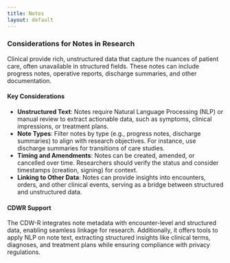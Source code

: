 ```yaml
---
title: Notes
layout: default
---
```

### Considerations for Notes in Research

Clinical provide rich, unstructured data that capture the nuances of patient care, often unavailable in structured fields. These notes can include progress notes, operative reports, discharge summaries, and other documentation.

#### **Key Considerations**
- **Unstructured Text**: Notes require Natural Language Processing (NLP) or manual review to extract actionable data, such as symptoms, clinical impressions, or treatment plans.
- **Note Types**: Filter notes by type (e.g., progress notes, discharge summaries) to align with research objectives. For instance, use discharge summaries for transitions of care studies.
- **Timing and Amendments**: Notes can be created, amended, or cancelled over time. Researchers should verify the status and consider timestamps (creation, signing) for context.
- **Linking to Other Data**: Notes can provide insights into encounters, orders, and other clinical events, serving as a bridge between structured and unstructured data.

#### **CDWR Support**
The CDW-R integrates note metadata with encounter-level and structured data, enabling seamless linkage for research. Additionally, it offers tools to apply NLP on note text, extracting structured insights like clinical terms, diagnoses, and treatment plans while ensuring compliance with privacy regulations.
